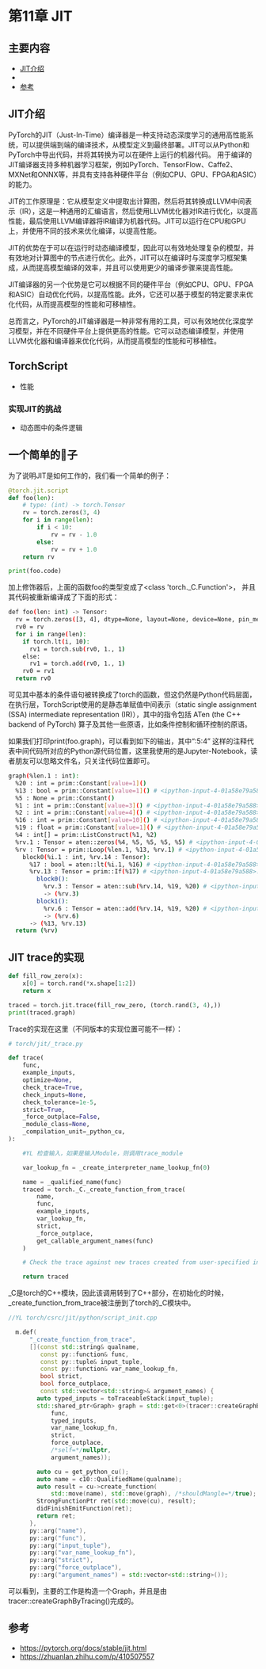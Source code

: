 # 第11章 JIT

## 主要内容
- [JIT介绍](#JIT介绍)
- [](#)
- [参考](#参考)

## JIT介绍
PyTorch的JIT（Just-In-Time）编译器是一种支持动态深度学习的通用高性能系统，可以提供端到端的编译技术，从模型定义到最终部署。JIT可以从Python和PyTorch中导出代码，并将其转换为可以在硬件上运行的机器代码。 用于编译的JIT编译器支持多种机器学习框架，例如PyTorch、TensorFlow、Caffe2、MXNet和ONNX等，并具有支持各种硬件平台（例如CPU、GPU、FPGA和ASIC）的能力。

JIT的工作原理是：它从模型定义中提取出计算图，然后将其转换成LLVM中间表示（IR），这是一种通用的汇编语言，然后使用LLVM优化器对IR进行优化，以提高性能，最后使用LLVM编译器将IR编译为机器代码。JIT可以运行在CPU和GPU上，并使用不同的技术来优化编译，以提高性能。

JIT的优势在于可以在运行时动态编译模型，因此可以有效地处理复杂的模型，并有效地对计算图中的节点进行优化。此外，JIT可以在编译时与深度学习框架集成，从而提高模型编译的效率，并且可以使用更少的编译步骤来提高性能。

JIT编译器的另一个优势是它可以根据不同的硬件平台（例如CPU、GPU、FPGA和ASIC）自动优化代码，以提高性能。此外，它还可以基于模型的特定要求来优化代码，从而提高模型的性能和可移植性。

总而言之，PyTorch的JIT编译器是一种非常有用的工具，可以有效地优化深度学习模型，并在不同硬件平台上提供更高的性能。它可以动态编译模型，并使用LLVM优化器和编译器来优化代码，从而提高模型的性能和可移植性。
## TorchScript 



- 性能

### 实现JIT的挑战
- 动态图中的条件逻辑


## 一个简单的🌰子

为了说明JIT是如何工作的，我们看一个简单的例子：
```Python
@torch.jit.script
def foo(len):
    # type: (int) -> torch.Tensor
    rv = torch.zeros(3, 4)
    for i in range(len):
        if i < 10:
            rv = rv - 1.0
        else:
            rv = rv + 1.0
    return rv

print(foo.code)
```
加上修饰器后，上面的函数foo的类型变成了<class 'torch._C.Function'>， 并且其代码被重新编译成了下面的形式：

```Bash
def foo(len: int) -> Tensor:
  rv = torch.zeros([3, 4], dtype=None, layout=None, device=None, pin_memory=None)
  rv0 = rv
  for i in range(len):
    if torch.lt(i, 10):
      rv1 = torch.sub(rv0, 1., 1)
    else:
      rv1 = torch.add(rv0, 1., 1)
    rv0 = rv1
  return rv0
```

可见其中基本的条件语句被转换成了torch的函数，但这仍然是Python代码层面，在执行层，TorchScript使用的是静态单赋值中间表示（static single assignment (SSA) intermediate representation (IR)），其中的指令包括 ATen (the C++ backend of PyTorch) 算子及其他一些原语，比如条件控制和循环控制的原语。

如果我们打印print(foo.graph)，可以看到如下的输出，其中“<ipython-input-4-01a58e79a588>:5:4” 这样的注释代表中间代码所对应的Python源代码位置，这里我使用的是Jupyter-Notebook，读者朋友可以忽略文件名，只关注代码位置即可。

```Bash
graph(%len.1 : int):
  %20 : int = prim::Constant[value=1]()
  %13 : bool = prim::Constant[value=1]() # <ipython-input-4-01a58e79a588>:5:4
  %5 : None = prim::Constant()
  %1 : int = prim::Constant[value=3]() # <ipython-input-4-01a58e79a588>:4:21
  %2 : int = prim::Constant[value=4]() # <ipython-input-4-01a58e79a588>:4:24
  %16 : int = prim::Constant[value=10]() # <ipython-input-4-01a58e79a588>:6:15
  %19 : float = prim::Constant[value=1]() # <ipython-input-4-01a58e79a588>:7:22
  %4 : int[] = prim::ListConstruct(%1, %2)
  %rv.1 : Tensor = aten::zeros(%4, %5, %5, %5, %5) # <ipython-input-4-01a58e79a588>:4:9
  %rv : Tensor = prim::Loop(%len.1, %13, %rv.1) # <ipython-input-4-01a58e79a588>:5:4
    block0(%i.1 : int, %rv.14 : Tensor):
      %17 : bool = aten::lt(%i.1, %16) # <ipython-input-4-01a58e79a588>:6:11
      %rv.13 : Tensor = prim::If(%17) # <ipython-input-4-01a58e79a588>:6:8
        block0():
          %rv.3 : Tensor = aten::sub(%rv.14, %19, %20) # <ipython-input-4-01a58e79a588>:7:17
          -> (%rv.3)
        block1():
          %rv.6 : Tensor = aten::add(%rv.14, %19, %20) # <ipython-input-4-01a58e79a588>:9:17
          -> (%rv.6)
      -> (%13, %rv.13)
  return (%rv)

```

## JIT trace的实现

```Python
def fill_row_zero(x):
    x[0] = torch.rand(*x.shape[1:2])
    return x

traced = torch.jit.trace(fill_row_zero, (torch.rand(3, 4),))
print(traced.graph)
```

Trace的实现在这里（不同版本的实现位置可能不一样）：

```Python
# torch/jit/_trace.py

def trace(
    func,
    example_inputs,
    optimize=None,
    check_trace=True,
    check_inputs=None,
    check_tolerance=1e-5,
    strict=True,
    _force_outplace=False,
    _module_class=None,
    _compilation_unit=_python_cu,
):

    #YL 检查输入，如果是输入Module，则调用trace_module

    var_lookup_fn = _create_interpreter_name_lookup_fn(0)

    name = _qualified_name(func)
    traced = torch._C._create_function_from_trace(
        name,
        func,
        example_inputs,
        var_lookup_fn,
        strict,
        _force_outplace,
        get_callable_argument_names(func)
    )

    # Check the trace against new traces created from user-specified inputs

    return traced
```
_C是torch的C++模块，因此该调用转到了C++部分，在初始化的时候，_create_function_from_trace被注册到了torch的_C模块中。

```C++
//YL torch/csrc/jit/python/script_init.cpp

  m.def(
      "_create_function_from_trace",
      [](const std::string& qualname,
         const py::function& func,
         const py::tuple& input_tuple,
         const py::function& var_name_lookup_fn,
         bool strict,
         bool force_outplace,
         const std::vector<std::string>& argument_names) {
        auto typed_inputs = toTraceableStack(input_tuple);
        std::shared_ptr<Graph> graph = std::get<0>(tracer::createGraphByTracing(
            func,
            typed_inputs,
            var_name_lookup_fn,
            strict,
            force_outplace,
            /*self=*/nullptr,
            argument_names));

        auto cu = get_python_cu();
        auto name = c10::QualifiedName(qualname);
        auto result = cu->create_function(
            std::move(name), std::move(graph), /*shouldMangle=*/true);
        StrongFunctionPtr ret(std::move(cu), result);
        didFinishEmitFunction(ret);
        return ret;
      },
      py::arg("name"),
      py::arg("func"),
      py::arg("input_tuple"),
      py::arg("var_name_lookup_fn"),
      py::arg("strict"),
      py::arg("force_outplace"),
      py::arg("argument_names") = std::vector<std::string>());
```

可以看到，主要的工作是构造一个Graph，并且是由tracer::createGraphByTracing()完成的。



## 参考
- https://pytorch.org/docs/stable/jit.html
- https://zhuanlan.zhihu.com/p/410507557
